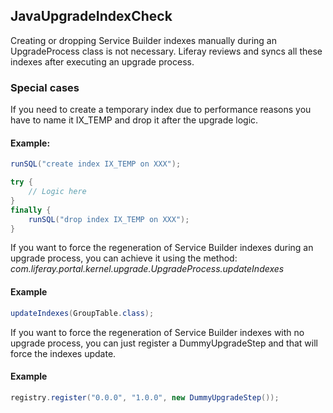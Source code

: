## JavaUpgradeIndexCheck

Creating or dropping Service Builder indexes manually during an UpgradeProcess
class is not necessary. Liferay reviews and syncs all these indexes after
executing an upgrade process.

### Special cases

If you need to create a temporary index due to performance reasons you have to
name it IX_TEMP and drop it after the upgrade logic.

#### Example:

```java
runSQL("create index IX_TEMP on XXX");

try {
    // Logic here
}
finally {
    runSQL("drop index IX_TEMP on XXX");
}
```

If you want to force the regeneration of Service Builder indexes during an
upgrade process, you can achieve it using the method:
_com.liferay.portal.kernel.upgrade.UpgradeProcess.updateIndexes_

#### Example

```java
updateIndexes(GroupTable.class);
```

If you want to force the regeneration of Service Builder indexes with no upgrade
process, you can just register a DummyUpgradeStep and that will force the
indexes update.

#### Example
```java
registry.register("0.0.0", "1.0.0", new DummyUpgradeStep());
```